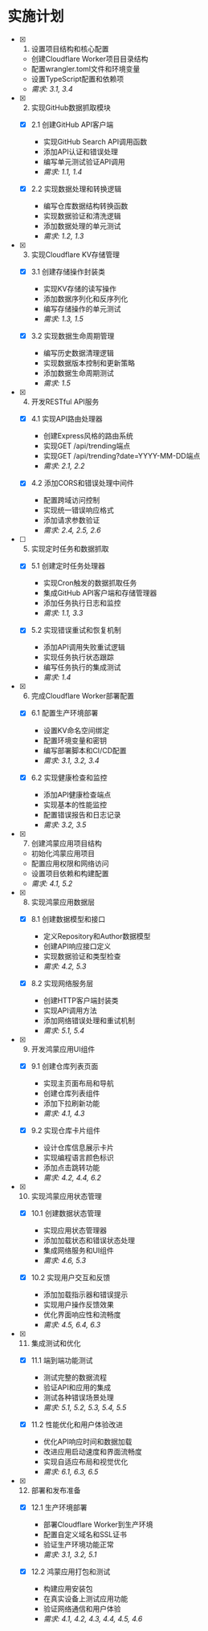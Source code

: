 # 实施计划

- [x] 1. 设置项目结构和核心配置





  - 创建Cloudflare Worker项目目录结构
  - 配置wrangler.toml文件和环境变量
  - 设置TypeScript配置和依赖项
  - _需求: 3.1, 3.4_

- [x] 2. 实现GitHub数据抓取模块





  - [x] 2.1 创建GitHub API客户端


    - 实现GitHub Search API调用函数
    - 添加API认证和错误处理
    - 编写单元测试验证API调用
    - _需求: 1.1, 1.4_

  - [x] 2.2 实现数据处理和转换逻辑


    - 编写仓库数据结构转换函数
    - 实现数据验证和清洗逻辑
    - 添加数据处理的单元测试
    - _需求: 1.2, 1.3_

- [x] 3. 实现Cloudflare KV存储管理





  - [x] 3.1 创建存储操作封装类


    - 实现KV存储的读写操作
    - 添加数据序列化和反序列化
    - 编写存储操作的单元测试
    - _需求: 1.3, 1.5_

  - [x] 3.2 实现数据生命周期管理


    - 编写历史数据清理逻辑
    - 实现数据版本控制和更新策略
    - 添加数据生命周期测试
    - _需求: 1.5_

- [x] 4. 开发RESTful API服务





  - [x] 4.1 实现API路由处理器


    - 创建Express风格的路由系统
    - 实现GET /api/trending端点
    - 实现GET /api/trending?date=YYYY-MM-DD端点
    - _需求: 2.1, 2.2_

  - [x] 4.2 添加CORS和错误处理中间件


    - 配置跨域访问控制
    - 实现统一错误响应格式
    - 添加请求参数验证
    - _需求: 2.4, 2.5, 2.6_

- [ ] 5. 实现定时任务和数据抓取





  - [x] 5.1 创建定时任务处理器


    - 实现Cron触发的数据抓取任务
    - 集成GitHub API客户端和存储管理器
    - 添加任务执行日志和监控
    - _需求: 1.1, 3.3_

  - [x] 5.2 实现错误重试和恢复机制


    - 添加API调用失败重试逻辑
    - 实现任务执行状态跟踪
    - 编写任务执行的集成测试
    - _需求: 1.4_

- [x] 6. 完成Cloudflare Worker部署配置





  - [x] 6.1 配置生产环境部署


    - 设置KV命名空间绑定
    - 配置环境变量和密钥
    - 编写部署脚本和CI/CD配置
    - _需求: 3.1, 3.2, 3.4_

  - [x] 6.2 实现健康检查和监控


    - 添加API健康检查端点
    - 实现基本的性能监控
    - 配置错误报告和日志记录
    - _需求: 3.2, 3.5_

- [x] 7. 创建鸿蒙应用项目结构





  - 初始化鸿蒙应用项目
  - 配置应用权限和网络访问
  - 设置项目依赖和构建配置
  - _需求: 4.1, 5.2_

- [x] 8. 实现鸿蒙应用数据层





  - [x] 8.1 创建数据模型和接口


    - 定义Repository和Author数据模型
    - 创建API响应接口定义
    - 实现数据验证和类型检查
    - _需求: 4.2, 5.3_

  - [x] 8.2 实现网络服务层


    - 创建HTTP客户端封装类
    - 实现API调用方法
    - 添加网络错误处理和重试机制
    - _需求: 5.1, 5.4_

- [x] 9. 开发鸿蒙应用UI组件





  - [x] 9.1 创建仓库列表页面


    - 实现主页面布局和导航
    - 创建仓库列表组件
    - 添加下拉刷新功能
    - _需求: 4.1, 4.3_

  - [x] 9.2 实现仓库卡片组件


    - 设计仓库信息展示卡片
    - 实现编程语言颜色标识
    - 添加点击跳转功能
    - _需求: 4.2, 4.4, 6.2_

- [x] 10. 实现鸿蒙应用状态管理





  - [x] 10.1 创建数据状态管理


    - 实现应用状态管理器
    - 添加加载状态和错误状态处理
    - 集成网络服务和UI组件
    - _需求: 4.6, 5.3_

  - [x] 10.2 实现用户交互和反馈


    - 添加加载指示器和错误提示
    - 实现用户操作反馈效果
    - 优化界面响应性和流畅度
    - _需求: 4.5, 6.4, 6.3_

- [x] 11. 集成测试和优化





  - [x] 11.1 端到端功能测试


    - 测试完整的数据流程
    - 验证API和应用的集成
    - 测试各种错误场景处理
    - _需求: 5.1, 5.2, 5.3, 5.4, 5.5_

  - [x] 11.2 性能优化和用户体验改进


    - 优化API响应时间和数据加载
    - 改进应用启动速度和界面流畅度
    - 实现自适应布局和视觉优化
    - _需求: 6.1, 6.3, 6.5_

- [x] 12. 部署和发布准备





  - [x] 12.1 生产环境部署


    - 部署Cloudflare Worker到生产环境
    - 配置自定义域名和SSL证书
    - 验证生产环境功能正常
    - _需求: 3.1, 3.2, 5.1_

  - [x] 12.2 鸿蒙应用打包和测试


    - 构建应用安装包
    - 在真实设备上测试应用功能
    - 验证网络通信和用户体验
    - _需求: 4.1, 4.2, 4.3, 4.4, 4.5, 4.6_